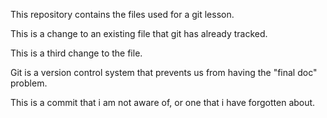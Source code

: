 This repository contains the files used for a git lesson.

This is a change to an existing file that git has already tracked.

This is a third change to the file.

Git is a version control system that prevents us from having the  "final doc" problem.

This is a commit that i am not aware of, or one that i have forgotten about.
